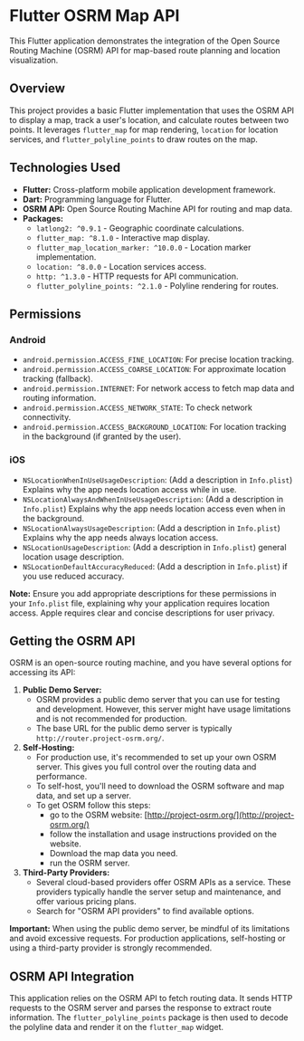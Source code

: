 # Flutter OSRM Map API

This Flutter application demonstrates the integration of the Open Source Routing Machine (OSRM) API for map-based route planning and location visualization.

## Overview

This project provides a basic Flutter implementation that uses the OSRM API to display a map, track a user's location, and calculate routes between two points. It leverages `flutter_map` for map rendering, `location` for location services, and `flutter_polyline_points` to draw routes on the map.

## Technologies Used

* **Flutter:** Cross-platform mobile application development framework.
* **Dart:** Programming language for Flutter.
* **OSRM API:** Open Source Routing Machine API for routing and map data.
* **Packages:**
    * `latlong2: ^0.9.1` - Geographic coordinate calculations.
    * `flutter_map: ^8.1.0` - Interactive map display.
    * `flutter_map_location_marker: ^10.0.0` - Location marker implementation.
    * `location: ^8.0.0` - Location services access.
    * `http: ^1.3.0` - HTTP requests for API communication.
    * `flutter_polyline_points: ^2.1.0` - Polyline rendering for routes.

## Permissions

### Android

* `android.permission.ACCESS_FINE_LOCATION`: For precise location tracking.
* `android.permission.ACCESS_COARSE_LOCATION`: For approximate location tracking (fallback).
* `android.permission.INTERNET`: For network access to fetch map data and routing information.
* `android.permission.ACCESS_NETWORK_STATE`: To check network connectivity.
* `android.permission.ACCESS_BACKGROUND_LOCATION`: For location tracking in the background (if granted by the user).

### iOS

* `NSLocationWhenInUseUsageDescription`: (Add a description in `Info.plist`) Explains why the app needs location access while in use.
* `NSLocationAlwaysAndWhenInUseUsageDescription`: (Add a description in `Info.plist`) Explains why the app needs location access even when in the background.
* `NSLocationAlwaysUsageDescription`: (Add a description in `Info.plist`) Explains why the app needs always location access.
* `NSLocationUsageDescription`: (Add a description in `Info.plist`) general location usage description.
* `NSLocationDefaultAccuracyReduced`: (Add a description in `Info.plist`) if you use reduced accuracy.

**Note:** Ensure you add appropriate descriptions for these permissions in your `Info.plist` file, explaining why your application requires location access. Apple requires clear and concise descriptions for user privacy.

## Getting the OSRM API

OSRM is an open-source routing machine, and you have several options for accessing its API:

1.  **Public Demo Server:**
    * OSRM provides a public demo server that you can use for testing and development. However, this server might have usage limitations and is not recommended for production.
    * The base URL for the public demo server is typically `http://router.project-osrm.org/`.
2.  **Self-Hosting:**
    * For production use, it's recommended to set up your own OSRM server. This gives you full control over the routing data and performance.
    * To self-host, you'll need to download the OSRM software and map data, and set up a server.
    * To get OSRM follow this steps:
        * go to the OSRM website: [http://project-osrm.org/](http://project-osrm.org/)
        * follow the installation and usage instructions provided on the website.
        * Download the map data you need.
        * run the OSRM server.
3.  **Third-Party Providers:**
    * Several cloud-based providers offer OSRM APIs as a service. These providers typically handle the server setup and maintenance, and offer various pricing plans.
    * Search for "OSRM API providers" to find available options.

**Important:** When using the public demo server, be mindful of its limitations and avoid excessive requests. For production applications, self-hosting or using a third-party provider is strongly recommended.

## OSRM API Integration

This application relies on the OSRM API to fetch routing data. It sends HTTP requests to the OSRM server and parses the response to extract route information. The `flutter_polyline_points` package is then used to decode the polyline data and render it on the `flutter_map` widget.